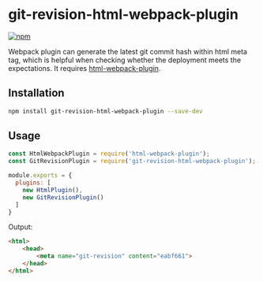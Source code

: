 # git-revision-html-webpack-plugin

[![npm](https://img.shields.io/npm/v/git-revision-html-webpack-plugin.svg)](https://www.npmjs.com/package/git-revision-html-webpack-plugin)

Webpack plugin can generate the latest git commit hash within html meta tag, which is helpful when checking whether the deployment meets the expectations. It requires [html-webpack-plugin](https://github.com/jantimon/html-webpack-plugin).

## Installation

``` sh
npm install git-revision-html-webpack-plugin --save-dev
```

## Usage

``` js
const HtmlWebpackPlugin = require('html-webpack-plugin');
const GitRevisionPlugin = require('git-revision-html-webpack-plugin');

module.exports = {
  plugins: [
    new HtmlPlugin(),
    new GitRevisionPlugin()
  ]
}
```

Output:

``` html
<html>
    <head>
        <meta name="git-revision" content="eabf661">
    </head>
</html>
```
